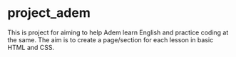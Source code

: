 # project_adem
This is project for aiming to help Adem learn English and practice coding at the same. The aim is to create a page/section for each lesson in basic HTML and CSS.

